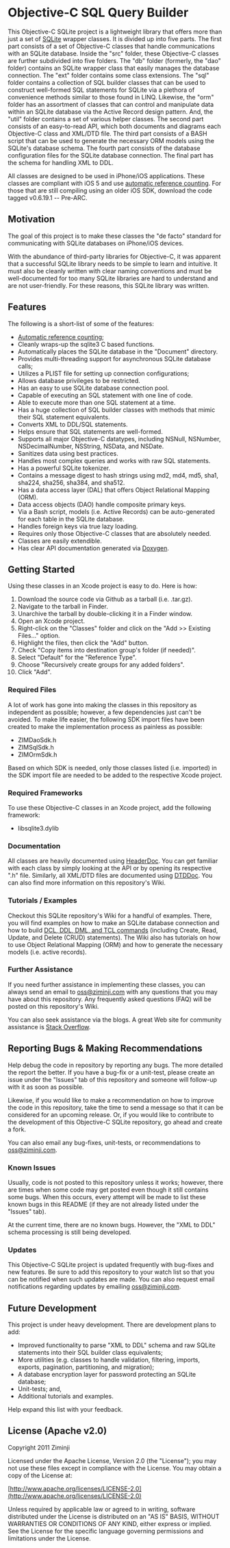 # Objective-C SQL Query Builder

This Objective-C SQLite project is a lightweight library that offers more than just a set of [SQLite](http://www.sqlite.org/)
wrapper classes.  It is divided up into five parts.  The first part consists of a set of Objective-C classes that handle
communications with an SQLite database.  Inside the "src" folder, these Objective-C classes are further subdivided into five
folders.  The "db" folder (formerly, the "dao" folder) contains an SQLite wrapper class that easily manages the database
connection. The "ext" folder contains some class extensions. The "sql" folder contains a collection of SQL builder classes
that can be used to construct well-formed SQL statements for SQLite via a plethora of convenience methods similar to those
found in LINQ.  Likewise, the "orm" folder has an assortment of classes that can control and manipulate data within an SQLite
database via the Active Record design pattern. And, the "util" folder contains a set of various helper classes.  The
second part consists of an easy-to-read API, which both documents and diagrams each Objective-C class and XML/DTD file.
The third part consists of a BASH script that can be used to generate the necessary ORM models using the SQLite's database
schema.  The fourth part consists of the database configuration files for the SQLite database connection.  The final part
has the schema for handling XML to DDL.

All classes are designed to be used in iPhone/iOS applications.  These classes are compliant with iOS 5 and use [automatic
reference counting](http://clang.llvm.org/docs/AutomaticReferenceCounting.html).  For those that are still compiling using
an older iOS SDK, download the code tagged v0.6.19.1 -- Pre-ARC.

## Motivation

The goal of this project is to make these classes the "de facto" standard for communicating with SQLite databases on
iPhone/iOS devices.

With the abundance of third-party libraries for Objective-C, it was apparent that a successful SQLite library needs to
be simple to learn and intuitive.  It must also be cleanly written with clear naming conventions and must be well-documented
for too many SQLite libraries are hard to understand and are not user-friendly.  For these reasons, this SQLite library was
written.

## Features

The following is a short-list of some of the features:

* [Automatic reference counting](http://longweekendmobile.com/2011/09/07/objc-automatic-reference-counting-in-xcode-explained/);
* Cleanly wraps-up the sqlite3 C based functions.
* Automatically places the SQLite database in the "Document" directory.
* Provides multi-threading support for asynchronous SQLite database calls;
* Utilizes a PLIST file for setting up connection configurations;
* Allows database privileges to be restricted.
* Has an easy to use SQLite database connection pool.
* Capable of executing an SQL statement with one line of code.
* Able to execute more than one SQL statement at a time.
* Has a huge collection of SQL builder classes with methods that mimic their SQL statement equivalents.
* Converts XML to DDL/SQL statements.
* Helps ensure that SQL statements are well-formed.
* Supports all major Objective-C datatypes, including NSNull, NSNumber, NSDecimalNumber, NSString, NSData, and NSDate.
* Sanitizes data using best practices.
* Handles most complex queries and works with raw SQL statements.
* Has a powerful SQLite tokenizer.
* Contains a message digest to hash strings using md2, md4, md5, sha1, sha224, sha256, sha384, and sha512.
* Has a data access layer (DAL) that offers Object Relational Mapping (ORM).
* Data access objects (DAO) handle composite primary keys.
* Via a Bash script, models (i.e. Active Records) can be auto-generated for each table in the SQLite database.
* Handles foreign keys via true lazy loading.
* Requires only those Objective-C classes that are absolutely needed.
* Classes are easily extendible.
* Has clear API documentation generated via [Doxygen](http://www.stack.nl/~dimitri/doxygen/).

## Getting Started

Using these classes in an Xcode project is easy to do.  Here is how:

1. Download the source code via Github as a tarball (i.e. .tar.gz).
2. Navigate to the tarball in Finder.
3. Unarchive the tarball by double-clicking it in a Finder window.
4. Open an Xcode project.
5. Right-click on the "Classes" folder and click on the "Add >> Existing Files..." option.
6. Highlight the files, then click the "Add" button.
7. Check "Copy items into destination group's folder (if needed)".
8. Select "Default" for the "Reference Type".
9. Choose "Recursively create groups for any added folders".
10. Click "Add".

### Required Files

A lot of work has gone into making the classes in this repository as independent as possible; however, a few
dependencies just can't be avoided.  To make life easier, the following SDK import files have been created to
make the implementation process as painless as possible:

* ZIMDaoSdk.h
* ZIMSqlSdk.h
* ZIMOrmSdk.h

Based on which SDK is needed, only those classes listed (i.e. imported) in the SDK import file are needed to be
added to the respective Xcode project.

### Required Frameworks

To use these Objective-C classes in an Xcode project, add the following framework:

* libsqlite3.dylib

### Documentation

All classes are heavily documented using [HeaderDoc](http://developer.apple.com/library/mac/#documentation/DeveloperTools/Conceptual/HeaderDoc/intro/intro.html#//apple_ref/doc/uid/TP40001215-CH345-SW1).
You can get familiar with each class by simply looking at the API or by opening its respective ".h" file.  Similarly,
all XML/DTD files are documented using [DTDDoc](http://dtddoc.sourceforge.net). You can also find more information on
this repository's Wiki.

### Tutorials / Examples

Checkout this SQLite repository's Wiki for a handful of examples.  There, you will find examples on how to make
an SQLite database connection and how to build [DCL, DDL, DML, and TCL commands](http://download.oracle.com/docs/cd/B12037_01/server.101/b10759/statements_1001.htm)
(including Create, Read, Update, and Delete (CRUD) statements).  The Wiki also has tutorials on how to use Object
Relational Mapping (ORM) and how to generate the necessary models (i.e. active records).

### Further Assistance

If you need further assistance in implementing these classes, you can always send an email to oss@ziminji.com with
any questions that you may have about this repository.  Any frequently asked questions (FAQ) will be posted on this
repository's Wiki.

You can also seek assistance via the blogs.  A great Web site for community assistance is [Stack Overflow](http://stackoverflow.com).

## Reporting Bugs & Making Recommendations

Help debug the code in repository by reporting any bugs.  The more detailed the report the better.  If you have a bug-fix
or a unit-test, please create an issue under the "Issues" tab of this repository and someone will follow-up with it as
soon as possible.

Likewise, if you would like to make a recommendation on how to improve the code in this repository, take the time to send
a message so that it can be considered for an upcoming release.  Or, if you would like to contribute to the development of
this Objective-C SQLite repository, go ahead and create a fork.

You can also email any bug-fixes, unit-tests, or recommendations to oss@ziminji.com.

### Known Issues

Usually, code is not posted to this repository unless it works; however, there are times when some code may get posted
even though it still contains some bugs.  When this occurs, every attempt will be made to list these known bugs in this
README (if they are not already listed under the "Issues" tab).

At the current time, there are no known bugs. However, the "XML to DDL" schema processing is still being developed.

### Updates

This Objective-C SQLite project is updated frequently with bug-fixes and new features.  Be sure to add this repository
to your watch list so that you can be notified when such updates are made.  You can also request email notifications
regarding updates by emailing oss@ziminji.com.

## Future Development

This project is under heavy development.  There are development plans to add:

* Improved functionality to parse "XML to DDL" schema and raw SQLite statements into their SQL builder class equivalents;
* More utilities (e.g. classes to handle validation, filtering, imports, exports, pagination, partitioning, and migration);
* A database encryption layer for password protecting an SQLite database;
* Unit-tests; and,
* Additional tutorials and examples.

Help expand this list with your feedback.

## License (Apache v2.0)

Copyright 2011 Ziminji

Licensed under the Apache License, Version 2.0 (the "License"); you may not use these files except in compliance with the
License. You may obtain a copy of the License at:

[http://www.apache.org/licenses/LICENSE-2.0](http://www.apache.org/licenses/LICENSE-2.0)

Unless required by applicable law or agreed to in writing, software distributed under the License is distributed on an
"AS IS" BASIS, WITHOUT WARRANTIES OR CONDITIONS OF ANY KIND, either express or implied. See the License for the specific
language governing permissions and limitations under the License.
